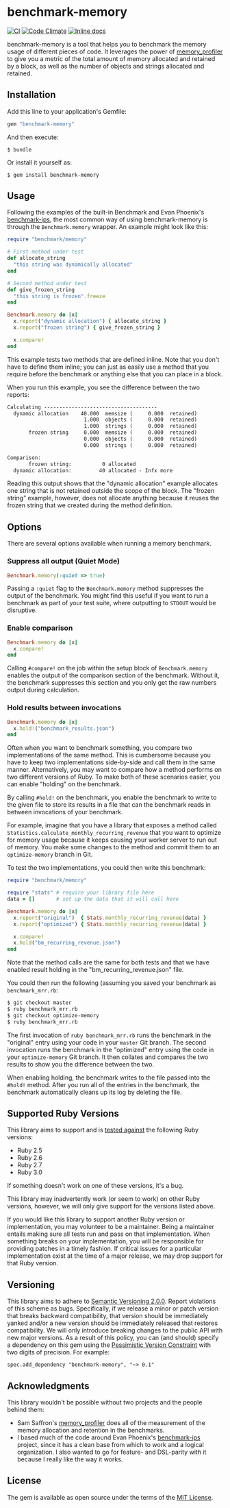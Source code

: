 # benchmark-memory

[![CI](https://github.com/michaelherold/benchmark-memory/workflows/CI/badge.svg)][ci]
[![Code Climate](https://codeclimate.com/github/michaelherold/benchmark-memory/badges/gpa.svg)][codeclimate]
[![Inline docs](http://inch-ci.org/github/michaelherold/benchmark-memory.svg?branch=master)][inch]

[ci]: https://github.com/michaelherold/benchmark-memory/actions
[codeclimate]: https://codeclimate.com/github/michaelherold/benchmark-memory
[inch]: http://inch-ci.org/github/michaelherold/benchmark-memory

benchmark-memory is a tool that helps you to benchmark the memory usage of different pieces of code. It leverages the power of [memory_profiler] to give you a metric of the total amount of memory allocated and retained by a block, as well as the number of objects and strings allocated and retained.

[memory_profiler]: https://github.com/SamSaffron/memory_profiler

## Installation

Add this line to your application's Gemfile:

```ruby
gem "benchmark-memory"
```

And then execute:

    $ bundle

Or install it yourself as:

    $ gem install benchmark-memory

## Usage

Following the examples of the built-in Benchmark and Evan Phoenix's [benchmark-ips], the most common way of using benchmark-memory is through the `Benchmark.memory` wrapper. An example might look like this:

```ruby
require "benchmark/memory"

# First method under test
def allocate_string
  "this string was dynamically allocated"
end

# Second method under test
def give_frozen_string
  "this string is frozen".freeze
end

Benchmark.memory do |x|
  x.report("dynamic allocation") { allocate_string }
  x.report("frozen string") { give_frozen_string }

  x.compare!
end
```

This example tests two methods that are defined inline. Note that you don't have to define them inline; you can just as easily use a method that you require before the benchmark or anything else that you can place in a block.

When you run this example, you see the difference between the two reports:

```txt
Calculating -------------------------------------
  dynamic allocation    40.000  memsize (     0.000  retained)
                         1.000  objects (     0.000  retained)
                         1.000  strings (     0.000  retained)
       frozen string     0.000  memsize (     0.000  retained)
                         0.000  objects (     0.000  retained)
                         0.000  strings (     0.000  retained)

Comparison:
       frozen string:          0 allocated
  dynamic allocation:         40 allocated - Infx more
```

Reading this output shows that the "dynamic allocation" example allocates one string that is not retained outside the scope of the block. The "frozen string" example, however, does not allocate anything because it reuses the frozen string that we created during the method definition.

[benchmark-ips]: https://github.com/evanphx/benchmark-ips

## Options

There are several options available when running a memory benchmark.

### Suppress all output (Quiet Mode)

```ruby
Benchmark.memory(:quiet => true)
```

Passing a `:quiet` flag to the `Benchmark.memory` method suppresses the output of the benchmark. You might find this useful if you want to run a benchmark as part of your test suite, where outputting to `STDOUT` would be disruptive.

### Enable comparison

```ruby
Benchmark.memory do |x|
  x.compare!
end
```

Calling `#compare!` on the job within the setup block of `Benchmark.memory` enables the output of the comparison section of the benchmark. Without it, the benchmark suppresses this section and you only get the raw numbers output during calculation.

### Hold results between invocations

```ruby
Benchmark.memory do |x|
  x.hold!("benchmark_results.json")
end
```

Often when you want to benchmark something, you compare two implementations of the same method. This is cumbersome because you have to keep two implementations side-by-side and call them in the same manner. Alternatively, you may want to compare how a method performs on two different versions of Ruby. To make both of these scenarios easier, you can enable "holding" on the benchmark.

By calling `#hold!` on the benchmark, you enable the benchmark to write to the given file to store its results in a file that can the benchmark reads in between invocations of your benchmark.

For example, imagine that you have a library that exposes a method called `Statistics.calculate_monthly_recurring_revenue` that you want to optimize for memory usage because it keeps causing your worker server to run out of memory. You make some changes to the method and commit them to an `optimize-memory` branch in Git.

To test the two implementations, you could then write this benchmark:

```ruby
require "benchmark/memory"

require "stats" # require your library file here
data = []       # set up the data that it will call here

Benchmark.memory do |x|
  x.report("original")  { Stats.monthly_recurring_revenue(data) }
  x.report("optimized") { Stats.monthly_recurring_revenue(data) }

  x.compare!
  x.hold("bm_recurring_revenue.json")
end
```

Note that the method calls are the same for both tests and that we have enabled result holding in the "bm_recurring_revenue.json" file.

You could then run the following (assuming you saved your benchmark as `benchmark_mrr.rb`:

```sh
$ git checkout master
$ ruby benchmark_mrr.rb
$ git checkout optimize-memory
$ ruby benchmark_mrr.rb
```

The first invocation of `ruby benchmark_mrr.rb` runs the benchmark in the "original" entry using your code in your `master` Git branch. The second invocation runs the benchmark in the "optimized" entry using the code in your `optimize-memory` Git branch. It then collates and compares the two results to show you the difference between the two.

When enabling holding, the benchmark writes to the file passed into the `#hold!` method. After you run all of the entries in the benchmark, the benchmark automatically cleans up its log by deleting the file.

## Supported Ruby Versions

This library aims to support and is [tested against][ci] the following Ruby versions:

* Ruby 2.5
* Ruby 2.6
* Ruby 2.7
* Ruby 3.0

If something doesn't work on one of these versions, it's a bug.

This library may inadvertently work (or seem to work) on other Ruby versions, however, we will only give support for the versions listed above.

If you would like this library to support another Ruby version or implementation, you may volunteer to be a maintainer. Being a maintainer entails making sure all tests run and pass on that implementation. When something breaks on your implementation, you will be responsible for providing patches in a timely fashion. If critical issues for a particular implementation exist at the time of a major release, we may drop support for that Ruby version.

## Versioning

This library aims to adhere to [Semantic Versioning 2.0.0][semver]. Report violations of this scheme as bugs. Specifically, if we release a minor or patch version that breaks backward compatibility, that version should be immediately yanked and/or a new version should be immediately released that restores compatibility. We will only introduce breaking changes to the public API with new major versions. As a result of this policy, you can (and should) specify a dependency on this gem using the [Pessimistic Version Constraint][pessimistic] with two digits of precision. For example:

    spec.add_dependency "benchmark-memory", "~> 0.1"

[pessimistic]: http://guides.rubygems.org/patterns/#pessimistic-version-constraint
[semver]: http://semver.org/spec/v2.0.0.html

## Acknowledgments

This library wouldn't be possible without two projects and the people behind them:

* Sam Saffron's [memory_profiler] does all of the measurement of the memory allocation and retention in the benchmarks.
* I based much of the code around Evan Phoenix's [benchmark-ips] project, since it has a clean base from which to work and a logical organization. I also wanted to go for feature- and DSL-parity with it because I really like the way it works.

[benchmark-ips]: https://github.com/evanphx/benchmark-ips
[memory_profiler]: https://github.com/SamSaffron/memory_profiler

## License

The gem is available as open source under the terms of the [MIT License][license].

[license]: http://opensource.org/licenses/MIT.
